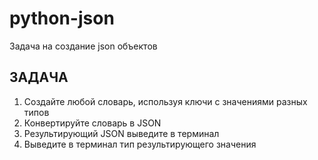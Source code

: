# python-json
Задача на создание json объектов 

## ЗАДАЧА

1. Создайте любой словарь, используя ключи
с значениями разных типов
2. Конвертируйте словарь в JSON
3. Результирующий JSON выведите в терминал
4. Выведите в терминал тип результирующего
значения

